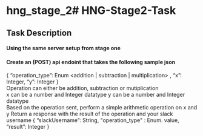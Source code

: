 # hng_stage_2# HNG-Stage2-Task
## Task Description
#### Using the same server setup from stage one
#### Create an (POST) api endoint that takes the following sample json

{ “operation_type”: Enum <addition | subtraction | multiplication> , “x”: Integer, “y”: Integer }
<br>
Operation can either be addition, subtraction or mutiplication
<br>
x can be a number and Integer datatype
y can be a number and Integer datatype
<br>
Based on the operation sent, perform a simple arithmetic operation on x and y
Return a response with the result of the operation and your slack username
{ “slackUsername”: String, "operation_type" : Enum. value, “result”: Integer }
